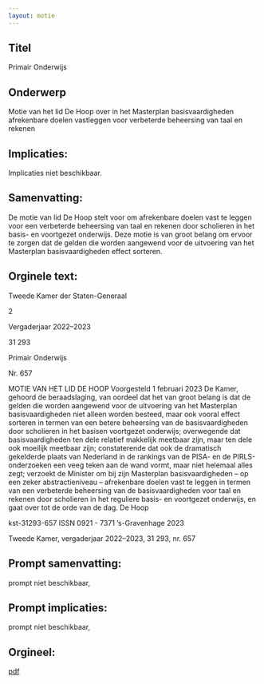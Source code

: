 ```yaml
---
layout: motie
---
```

## Titel
Primair Onderwijs
## Onderwerp
Motie van het lid De Hoop over in het Masterplan basisvaardigheden afrekenbare doelen vastleggen voor verbeterde beheersing van taal en rekenen
## Implicaties:
Implicaties niet beschikbaar.
## Samenvatting:

De motie van lid De Hoop stelt voor om afrekenbare doelen vast te leggen voor een verbeterde beheersing van taal en rekenen door scholieren in het basis- en voortgezet onderwijs. Deze motie is van groot belang om ervoor te zorgen dat de gelden die worden aangewend voor de uitvoering van het Masterplan basisvaardigheden effect sorteren.
## Orginele text:


Tweede Kamer der Staten-Generaal

2

Vergaderjaar 2022–2023

31 293

Primair Onderwijs

Nr. 657

MOTIE VAN HET LID DE HOOP
Voorgesteld 1 februari 2023
De Kamer,
gehoord de beraadslaging,
van oordeel dat het van groot belang is dat de gelden die worden
aangewend voor de uitvoering van het Masterplan basisvaardigheden niet
alleen worden besteed, maar ook vooral effect sorteren in termen van een
betere beheersing van de basisvaardigheden door scholieren in het basisen voortgezet onderwijs;
overwegende dat basisvaardigheden ten dele relatief makkelijk meetbaar
zijn, maar ten dele ook moeilijk meetbaar zijn;
constaterende dat ook de dramatisch gekelderde plaats van Nederland in
de rankings van de PISA- en de PIRLS-onderzoeken een veeg teken aan de
wand vormt, maar niet helemaal alles zegt;
verzoekt de Minister om bij zijn Masterplan basisvaardigheden – op een
zeker abstractieniveau – afrekenbare doelen vast te leggen in termen van
een verbeterde beheersing van de basisvaardigheden voor taal en
rekenen door scholieren in het reguliere basis- en voortgezet onderwijs,
en gaat over tot de orde van de dag.
De Hoop

kst-31293-657
ISSN 0921 - 7371
’s-Gravenhage 2023

Tweede Kamer, vergaderjaar 2022–2023, 31 293, nr. 657


## Prompt samenvatting:
prompt niet beschikbaar,

## Prompt implicaties:
prompt niet beschikbaar,
## Orgineel:
[pdf](https://gegevensmagazijn.tweedekamer.nl/OData/v4/2.0/Document(0aee71c6-b091-440f-88e3-30e6daca23f0)/resource)

